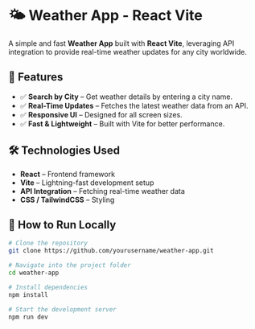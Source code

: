 # 🌤 Weather App - React Vite  

A simple and fast **Weather App** built with **React Vite**, leveraging API integration to provide real-time weather updates for any city worldwide.  

## 🚀 Features  

- ✅ **Search by City** – Get weather details by entering a city name.  
- ✅ **Real-Time Updates** – Fetches the latest weather data from an API.  
- ✅ **Responsive UI** – Designed for all screen sizes.  
- ✅ **Fast & Lightweight** – Built with Vite for better performance.  

## 🛠 Technologies Used  

- **React** – Frontend framework  
- **Vite** – Lightning-fast development setup  
- **API Integration** – Fetching real-time weather data  
- **CSS / TailwindCSS** – Styling  

## 📌 How to Run Locally  

```bash
# Clone the repository
git clone https://github.com/yourusername/weather-app.git

# Navigate into the project folder
cd weather-app

# Install dependencies
npm install

# Start the development server
npm run dev

